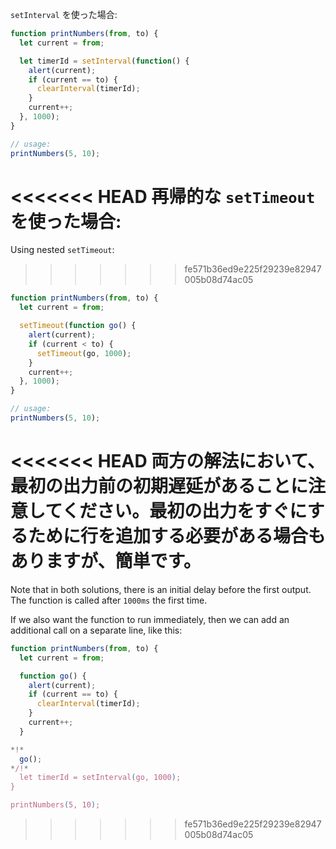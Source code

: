 
`setInterval` を使った場合:

```js run
function printNumbers(from, to) {
  let current = from;

  let timerId = setInterval(function() {
    alert(current);
    if (current == to) {
      clearInterval(timerId);
    }
    current++;
  }, 1000);
}

// usage:
printNumbers(5, 10);
```

<<<<<<< HEAD
再帰的な `setTimeout` を使った場合:
=======
Using nested `setTimeout`:
>>>>>>> fe571b36ed9e225f29239e82947005b08d74ac05


```js run
function printNumbers(from, to) {
  let current = from;

  setTimeout(function go() {
    alert(current);
    if (current < to) {
      setTimeout(go, 1000);
    }
    current++;
  }, 1000);
}

// usage:
printNumbers(5, 10);
```

<<<<<<< HEAD
両方の解法において、最初の出力前の初期遅延があることに注意してください。最初の出力をすぐにするために行を追加する必要がある場合もありますが、簡単です。
=======
Note that in both solutions, there is an initial delay before the first output. The function is called after `1000ms` the first time.

If we also want the function to run immediately, then we can add an additional call on a separate line, like this:

```js run
function printNumbers(from, to) {
  let current = from;

  function go() {
    alert(current);
    if (current == to) {
      clearInterval(timerId);
    }
    current++;
  }

*!*
  go();
*/!*
  let timerId = setInterval(go, 1000);
}

printNumbers(5, 10);
```
>>>>>>> fe571b36ed9e225f29239e82947005b08d74ac05
